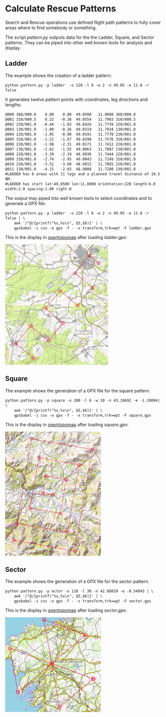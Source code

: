 # Calculate Rescue Patterns

Search and Rescue operations use defined flight path patterns to fully
cover areas where to find somebody or something.

The script *pattern.py* outputs data for the the Ladder, Square, and
Sector patterns. They can be piped into other well known tools for
analysis and display.

## Ladder
The example shows the creation of a ladder pattern:
```
python pattern.py -p ladder  -o 220 -l 6 -w 2 -n 49.05 -e 11.8 -r false
```
It generates twelve pattern points with coordinates, leg directions and lengths:
```
@000 360/000.0    0.00    0.00  49.0500   11.8000 360/000.0
@001 310/000.5    0.32   -0.38  49.0554   11.7903 310/000.5
@002 220/001.0   -0.44   -1.03  49.0426   11.7739 220/001.0
@003 130/001.0   -1.09   -0.26  49.0319   11.7934 130/001.0
@004 220/001.0   -1.85   -0.90  49.0191   11.7770 220/001.0
@005 310/001.0   -1.21   -1.67  49.0298   11.7576 310/001.0
@006 220/001.0   -1.98   -2.31  49.0171   11.7412 220/001.0
@007 130/001.0   -2.62   -1.55  49.0063   11.7607 130/001.0
@008 220/001.0   -3.39   -2.19  48.9936   11.7444 220/001.0
@009 310/001.0   -2.74   -2.95  49.0043   11.7249 310/001.0
@010 220/001.0   -3.51   -3.60  48.9915   11.7085 220/001.0
@011 130/001.0   -4.15   -2.83  48.9808   11.7280 130/001.0
#LADDER has 6 areas with 11 legs and a planned travel distance of 10.5 NM.
#LADDER has start lat:49.0500 lon:11.8000 orientation:220 length:6.0 width:2.0 spacing:1.00 right:0
```

The output may piped into well known tools to  select coordinates and  to generate a GPX file:

```
python pattern.py -p ladder  -o 220 -l 6 -w 2 -n 49.05 -e 11.8 -r false | \
	awk '/^@/{printf("%s,%s\n", $5,$6)}' | \
	gpsbabel -i csv -o gpx -f - -x transform,trk=wpt -F ladder.gpx
```

This is the display in [opentopomap](http://opentopomap.org) after loading *ladder.gpx*:

![ladder pattern](images/ladder.png)


## Square
The example shows the generation of a GPX file for the square pattern.

```
python pattern.py -p square -o 280 -l 6 -w 10 -n 43.16692 -e -1.19094| \
	awk '/^@/{printf("%s,%s\n", $5,$6)}' | \
	gpsbabel -i csv -o gpx -f - -x transform,trk=wpt -F square.gpx
```

This is the display in [opentopomap](http://opentopomap.org) after loading *square.gpx*:

![square pattern](images/square.png)

## Sector
The example shows the generation of a GPX file for the sector pattern.
```
python pattern.py -p ector -o 110 -l 30 -n 42.88019 -e -8.54043 | \
	awk '/^@/{printf("%s,%s\n", $5,$6)}' | \
	gpsbabel -i csv -o gpx -f - -x transform,trk=wpt -F sector.gpx
```

This is the display in [opentopomap](http://opentopomap.org) after loading *sector.gpx*:

![sector pattern](images/sector.png)
